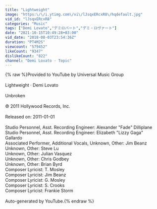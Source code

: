 ```yaml
---
title: "Lightweight"
image: "https:\/\/i.ytimg.com\/vi\/lJsqxERcxR8\/hqdefault.jpg"
vid_id: "lJsqxERcxR8"
categories: "Music"
tags: ["Demi Lovato","デミロバート","デミ・ロヴァート"]
date: "2021-10-15T10:49:28+03:00"
vid_date: "2018-08-03T23:54:36Z"
duration: "PT4M2S"
viewcount: "579452"
likeCount: "9347"
dislikeCount: "822"
channel: "Demi Lovato - Topic"
---
```

{% raw %}Provided to YouTube by Universal Music Group<br /><br />Lightweight · Demi Lovato<br /><br />Unbroken<br /><br />℗ 2011 Hollywood Records, Inc.<br /><br />Released on: 2011-01-01<br /><br />Studio  Personnel, Asst.  Recording  Engineer: Alexander &quot;Fade&quot; Dilliplane<br />Studio  Personnel, Asst.  Recording  Engineer: Elizabeth &quot;Lizzy Gaga&quot; Gallardo<br />Associated  Performer, Additional  Vocals, Unknown, Other: Jim Beanz<br />Unknown, Other: Steve Lu<br />Unknown, Other: Julian Vasquez<br />Unknown, Other: Chris Godbey<br />Unknown, Other: Brian Byrd<br />Composer  Lyricist: T. Mosley<br />Composer  Lyricist: Jim Beanz<br />Composer  Lyricist: G. Mosley<br />Composer  Lyricist: S. Crooks<br />Composer  Lyricist: Frankie Storm<br /><br />Auto-generated by YouTube.{% endraw %}

